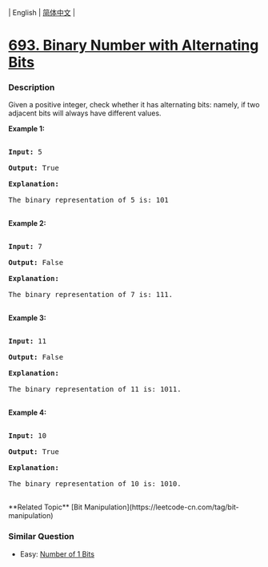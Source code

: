 | English | [简体中文](README.md) |

# [693. Binary Number with Alternating Bits](https://leetcode-cn.com/problems/binary-number-with-alternating-bits)
 ### Description
<p>Given a positive integer, check whether it has alternating bits: namely, if two adjacent bits will always have different values.</p>

<p><b>Example 1:</b><br />
<pre>
<b>Input:</b> 5
<b>Output:</b> True
<b>Explanation:</b>
The binary representation of 5 is: 101
</pre>
</p>

<p><b>Example 2:</b><br />
<pre>
<b>Input:</b> 7
<b>Output:</b> False
<b>Explanation:</b>
The binary representation of 7 is: 111.
</pre>
</p>

<p><b>Example 3:</b><br />
<pre>
<b>Input:</b> 11
<b>Output:</b> False
<b>Explanation:</b>
The binary representation of 11 is: 1011.
</pre>
</p>

<p><b>Example 4:</b><br />
<pre>
<b>Input:</b> 10
<b>Output:</b> True
<b>Explanation:</b>
The binary representation of 10 is: 1010.
</pre>
</p>
**Related Topic**  [Bit Manipulation](https://leetcode-cn.com/tag/bit-manipulation) 

### Similar Question
 - Easy:	[Number of 1 Bits](https://leetcode-cn.com/problems/number-of-1-bits) 
